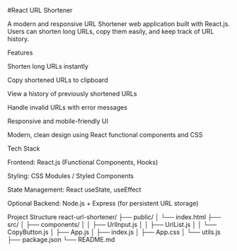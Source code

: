 #React URL Shortener

A modern and responsive URL Shortener web application built with React.js. Users can shorten long URLs, copy them easily, and keep track of URL history.

Features

Shorten long URLs instantly

Copy shortened URLs to clipboard

View a history of previously shortened URLs

Handle invalid URLs with error messages

Responsive and mobile-friendly UI

Modern, clean design using React functional components and CSS

Tech Stack

Frontend: React.js (Functional Components, Hooks)

Styling: CSS Modules / Styled Components

State Management: React useState, useEffect

Optional Backend: Node.js + Express (for persistent URL storage)

Project Structure
react-url-shortener/
├── public/
│   └── index.html
├── src/
│   ├── components/
│   │   ├── UrlInput.js
│   │   ├── UrlList.js
│   │   └── CopyButton.js
│   ├── App.js
│   ├── index.js
│   ├── App.css
│   └── utils.js
├── package.json
└── README.md
